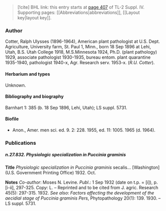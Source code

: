 > [!cite] BHL link: this entry starts at [page 407](https://www.biodiversitylibrary.org/item/103860#page/417/mode/1up) of TL-2 Suppl. IV.
> Supporting pages: [[Abbreviations|abbreviations]], [[Layout key|layout key]].

### Author

Cotter, Ralph Ulysses (1896-1964), American plant pathologist at U.S. Dept. Agriculture, University farm, St. Paul 1, Minn., born 18 Sep 1896 at Lehi, Utah, B.S. Utah College 1918, M.S.Minnesota 1924, Ph.D. (plant pathology) 1929, associate pathologist 1930-1935, bureau entom. plant quarantine 1935-1940, pathologist 1940-x, Agr. Research serv. 1953-x. (*R.U. Cotter*).

#### Herbarium and types

Unknown.

#### Bibliography and biography

Barnhart 1: 385 (b. 18 Sep 1896, Lehi, Utah); LS suppl. 5731.

#### Biofile

- Anon., Amer. men sci. ed. 9. 2: 228. 1955, ed. 11: 1005. 1965 (d. 1964).

### Publications

##### n.27.832. Physiologic specialization in Puccinia graminis

**Title**
*Physiologic specialization in Puccinia graminis* secalis... \[Washington\] (U.S. Government Printing Office) 1932. Oct.

**Notes**
*Co-author*: Moses N. Levine.
*Publ*.: 1 Sep 1932 (date on t.p. = \[i\]), p. \[i-ii\], 297-325. *Copy*: L. – Reprinted and to be cited from J. agric. Research 45(5): 297-315. 1932.
*See also*: *Factors affecting the development of the aecidial stage of Puccinia graminis Pers*, Phytopathology 20(1): 139. 1930. – LS suppl. 5731.

